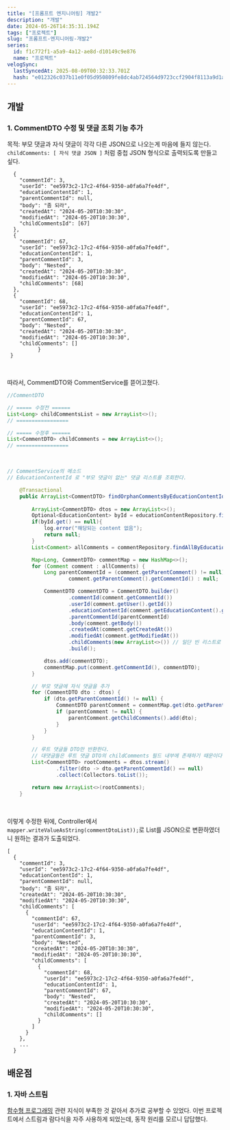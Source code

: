 ```yaml
---
title: "[프롬프트 엔지니어링] 개발2"
description: "개발"
date: 2024-05-26T14:35:31.194Z
tags: ["프로젝트"]
slug: "프롬프트-엔지니어링-개발2"
series:
  id: f1c772f1-a5a9-4a12-ae8d-d10149c9e876
  name: "프로젝트"
velogSync:
  lastSyncedAt: 2025-08-09T00:32:33.701Z
  hash: "e012326c037b11e0f05d950809fe8dc4ab724564d9723ccf2904f8113a9d1a7f"
---
```


## 개발
### 1. CommentDTO 수정 및 댓글 조회 기능 추가

목적: 부모 댓글과 자식 댓글이 각각 다른 JSON으로 나오는게 마음에 들지 않는다.
```childComments: [ 자식 댓글 JSON ]``` 처럼 중첩 JSON 형식으로 출력되도록 만들고 싶다.
```
  {
    "commentId": 3,
    "userId": "ee5973c2-17c2-4f64-9350-a0fa6a7fe4df",
    "educationContentId": 1,
    "parentCommentId": null,
    "body": "좀 되라",
    "createdAt": "2024-05-20T10:30:30",
    "modifiedAt": "2024-05-20T10:30:30",
    "childCommentsId": [67]
  },
  {
	"commentId": 67,
	"userId": "ee5973c2-17c2-4f64-9350-a0fa6a7fe4df",
	"educationContentId": 1,
	"parentCommentId": 3,
	"body": "Nested",
	"createdAt": "2024-05-20T10:30:30",
	"modifiedAt": "2024-05-20T10:30:30",
	"childComments": [68]
  },
  {
	"commentId": 68,
	"userId": "ee5973c2-17c2-4f64-9350-a0fa6a7fe4df",
	"educationContentId": 1,
	"parentCommentId": 67,
	"body": "Nested",
	"createdAt": "2024-05-20T10:30:30",
	"modifiedAt": "2024-05-20T10:30:30",
	"childComments": []
          }
 }
```

<br>

따라서, CommentDTO와 CommentService를 뜯어고쳤다.

```java
//CommentDTO

// ===== 수정전 ======
List<Long> childCommentsList = new ArrayList<>();
// =================

// ===== 수정후 ======
List<CommentDTO> childComments = new ArrayList<>();
// =================
```

<br>

```java
// CommentService의 메소드
// EducationContentId 로 "부모 댓글이 없는" 댓글 리스트를 조회한다. 

	@Transactional
    public ArrayList<CommentDTO> findOrphanCommentsByEducationContentId(Long contentId){
    
        ArrayList<CommentDTO> dtos = new ArrayList<>();
        Optional<EducationContent> byId = educationContentRepository.findById(contentId);
        if(byId.get() == null){
            log.error("해당되는 content 없음");
            return null;
        }
        List<Comment> allComments = commentRepository.findAllByEducationContent(byId.get());

        Map<Long, CommentDTO> commentMap = new HashMap<>();
        for (Comment comment : allComments) {
            Long parentCommentId = (comment.getParentComment() != null) ?
                    comment.getParentComment().getCommentId() : null;

            CommentDTO commentDTO = CommentDTO.builder()
                    .commentId(comment.getCommentId())
                    .userId(comment.getUser().getId())
                    .educationContentId(comment.getEducationContent().getContentId())
                    .parentCommentId(parentCommentId)
                    .body(comment.getBody())
                    .createdAt(comment.getCreatedAt())
                    .modifiedAt(comment.getModifiedAt())
                    .childComments(new ArrayList<>()) // 일단 빈 리스트로 생성
                    .build();

            dtos.add(commentDTO);
            commentMap.put(comment.getCommentId(), commentDTO);
        }

        // 부모 댓글에 자식 댓글을 추가
        for (CommentDTO dto : dtos) {
            if (dto.getParentCommentId() != null) {
                CommentDTO parentComment = commentMap.get(dto.getParentCommentId());
                if (parentComment != null) {
                    parentComment.getChildComments().add(dto);
                }
            }
        }

		// 루트 댓글들 DTO만 반환한다.
        // 대댓글들은 루트 댓글 DTO의 childComments 필드 내부에 존재하기 때문이다.
        List<CommentDTO> rootComments = dtos.stream()
                .filter(dto -> dto.getParentCommentId() == null)
                .collect(Collectors.toList());

        return new ArrayList<>(rootComments);
    }
```

<br>

이렇게 수정한 뒤에, Controller에서 ```mapper.writeValueAsString(commentDtoList));```로 List를 JSON으로 변환하였더니 원하는 결과가 도출되었다.

```
[
  {
    "commentId": 3,
    "userId": "ee5973c2-17c2-4f64-9350-a0fa6a7fe4df",
    "educationContentId": 1,
    "parentCommentId": null,
    "body": "좀 되라",
    "createdAt": "2024-05-20T10:30:30",
    "modifiedAt": "2024-05-20T10:30:30",
    "childComments": [
      {
        "commentId": 67,
        "userId": "ee5973c2-17c2-4f64-9350-a0fa6a7fe4df",
        "educationContentId": 1,
        "parentCommentId": 3,
        "body": "Nested",
        "createdAt": "2024-05-20T10:30:30",
        "modifiedAt": "2024-05-20T10:30:30",
        "childComments": [
          {
            "commentId": 68,
            "userId": "ee5973c2-17c2-4f64-9350-a0fa6a7fe4df",
            "educationContentId": 1,
            "parentCommentId": 67,
            "body": "Nested",
            "createdAt": "2024-05-20T10:30:30",
            "modifiedAt": "2024-05-20T10:30:30",
            "childComments": []
          }
        ]
      }
    },
    ...
  }
```
  
## 배운점
### 1. 자바 스트림
<a href= "https://velog.io/@jaewon-ju/JAVA-%ED%95%A8%EC%88%98%ED%98%95-%ED%94%84%EB%A1%9C%EA%B7%B8%EB%9E%98%EB%B0%8D">함수형 프로그래밍</a> 관련 지식이 부족한 것 같아서 추가로 공부할 수 있었다.
이번 프로젝트에서 스트림과 람다식을 자주 사용하게 되었는데, 동작 원리를 모르니 답답했다.
